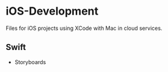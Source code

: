 # iOS-Development
Files for iOS projects using XCode with Mac in cloud services. 

## Swift

- Storyboards
